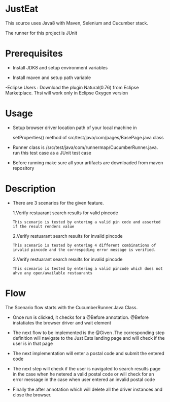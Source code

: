 # JustEat 

 

This source uses Java8 with Maven, Selenium and Cucumber stack.

The runner for this project is JUnit



# Prerequisites



- Install JDK8 and setup environment variables

- Install maven and setup path variable

-Eclipse Users : Download the plugin Natural(0.76) from Eclipse Marketplace. Thsi will work only in Eclipse Oxygen version



# Usage



- Setup browser driver location path of your local machine in 

   setProperties() method of src/test/java/com/pages/BasePage.java class



- Runner class is /src/test/java/com/runnermap/CucumberRunner.java. run this test case as a JUnit test case

- Before running make sure all your artifacts are downloaded from maven repository



# Description



- There are 3 scenarios for the given feature.

   1.Verify restuarant search results for valid pincode

      This scenario is tested by entering a valid pin code and asserted if the result renders value

   

   2.Verify restuarant search results for invalid pincode	 

      This scenario is tested by entering 4 different combinations of invalid pincode and the correspoding error message is verified. 

	

   3.Verify restuarant search results for invalid pincode

      This scenario is tested by entering a valid pincode which does not ahve any open/available restaurants



# Flow



The Scenario flow starts with the CucumberRunner.Java Class. 

- Once run is clicked, it checks for a @Before annotation. @Before instatiates the browser driver and wait element

- The next flow to be implemented is the @Given .The corresponding step definition will navigate to the Just Eats landing page and will check if the user is in that page

- The next implementation will enter a postal code and submit the entered code

- The next step will check if the user is navigated to search results page in the case when he netered a valid postal code or will check for an error message in the case when user entered an invalid postal code

- Finally the after annotation which will delete all the driver instances and close the browser.
